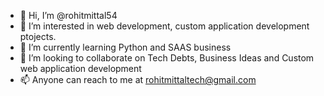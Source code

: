 - 👋 Hi, I’m @rohitmittal54
- 👀 I’m interested in web development, custom application development ptojects.
- 🌱 I’m currently learning Python and SAAS business
- 💞️ I’m looking to collaborate on Tech Debts, Business Ideas and Custom web application development
- 📫 Anyone can reach to me at rohitmittaltech@gmail.com

<!---
rohitmittal54/rohitmittal54 is a ✨ special ✨ repository because its `README.md` (this file) appears on your GitHub profile.
You can click the Preview link to take a look at your changes.
--->
